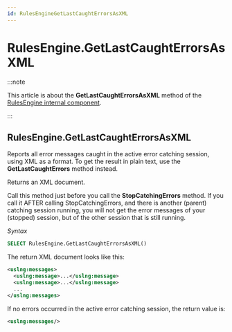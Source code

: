 ```yaml
---
id: RulesEngineGetLastCaughtErrorsAsXML
---
```


# RulesEngine.GetLastCaughtErrorsAsXML




:::note

This article is about the **GetLastCaughtErrorsAsXML** method of the [RulesEngine internal component](/Extensions/RulesEngine_internal_component).

:::

## **RulesEngine.GetLastCaughtErrorsAsXML**

Reports all error messages caught in the active error catching session, using XML as a format. To get the result in plain text, use the **GetLastCaughtErrors** method instead.

Returns an XML document.

Call this method just before you call the **StopCatchingErrors** method. If you call it AFTER calling StopCatchingErrors, and there is another (parent) catching session running, you will not get the error messages of your (stopped) session, but of the other session that is still running.

*Syntax*

```sql
SELECT RulesEngine.GetLastCaughtErrorsAsXML()
```

The return XML document looks like this:

```xml
<uslng:messages>
  <uslng:message>...</uslng:message>
  <uslng:message>...</uslng:message>
  ...
</uslng:messages>
```

If no errors occurred in the active error catching session, the return value is:

```xml
<uslng:messages/>
```

 